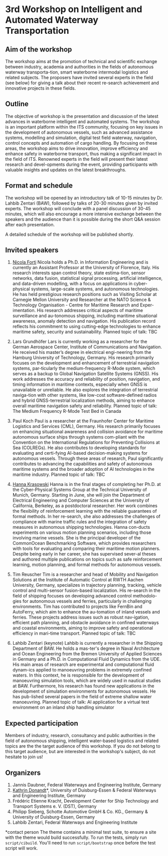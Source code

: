 # 3rd Workshop on Intelligent and Automated Waterway Transportation

## Aim of the workshop

The workshop aims at the promotion of technical and scientific exchange between industry, academia and authorities in the fields of autonomous waterway transporta-tion, smart waterborne intermodal logistics and related subjects. The proposers have invited several experts in the field (see below) for giving a talk about their recent re-search achievement and innovative projects in these fields. 	

## Outline

The objective of workshop is the presentation and discussion of the latest advances in waterborne intelligent and automated systems. The workshop is an important platform within the ITS community, focusing on key issues in the development of autonomous vessels, such as advanced assistance systems, modelling and simulation, digital test field waterway, navigation, control concepts and automation of cargo handling. By focusing on these areas, the workshop aims to drive innovation, improve efficiency and enhance safety in waterborne transport, thus making a significant impact in the field of ITS. Renowned experts in the field will present their latest research and devel-opments during the event, providing participants with valuable insights and updates on the latest breakthroughs.

## Format and schedule

The workshop will be opened by an introductory talk of 10-15 minutes by Dr. Lahbib Zentari (BAW), followed by talks of 20-30 minutes given by invited experts. The workshop will conclude with a panel discussion of 30-45 minutes, which will also encourage a more intensive exchange between the speakers and the audience than it is possible during the short Q&A session after each presentation. 

A detailed schedule of the workshop will be published shortly. 

## Invited speakers

1.	[Nicola Forti](https://nicolaforti.com/)
Nicola holds a Ph.D. in Information Engineering and is currently an Assistant Professor at the University of Florence, Italy. His research interests span control theory, state estima-tion, sensor networks, data fusion, statistical signal processing, artificial intelligence, and data-driven modelling, with a focus on applications in cyber-physical systems, large-scale systems, and autonomous technologies. He has held prestigious research positions such as Visiting Scholar at Carnegie Mellon University and Researcher at the NATO Science & Technology Organisation - Centre for Maritime Research and Exper-imentation. His research addresses critical aspects of maritime surveillance and au-tonomous shipping, including maritime situational awareness, anomaly detection and navigation. His publication record reflects his commitment to using cutting-edge technologies to enhance maritime safety, security and sustainability. 
Planned topic of talk: TBC

2. Lars Grundhöfer
Lars is currently working as a researcher for the German Aerospace Center, Institute of Communications and Navigation. He received his master’s degree in electrical engi-neering from the Hamburg University of Technology, Germany. His research primarily focuses on the development and enhancement of terrestrial navigation systems, par-ticularly the medium-frequency R-Mode system, which serves as a backup to Global Navigation Satellite Systems (GNSS). His work addresses the accuracy and reliability of position, navigation, and timing information in maritime contexts, especially when GNSS is unavailable or unreliable. He also explores the integration of terrestrial naviga-tion with other systems, like low-cost software-defined radios and hybrid GNSS-terrestrial localization methods, aiming to enhance overall maritime navigation safety and reliability.
Planned topic of talk: The Medium Frequency R-Mode Test Bed in Canada

3. Paul Koch
Paul is a researcher at the Fraunhofer Center for Maritime Logistics and Services (CML), Germany.  His research primarily focuses on enhancing situational awareness and collision avoidance for maritime autonomous surface ships through systems com-pliant with the Convention on the International Regulations for Preventing Collisions at Sea (COLREGs). He also contributes to developing standards for evaluating and certi-fying AI-based decision-making systems for autonomous vessels. Through these areas of research, Paul significantly contributes to advancing the capabilities and safety of autonomous maritime systems and the broader adoption of AI technologies in the maritime industry.
Planned topic of talk: TBC

4.	[Hanna Krasowski](https://hanna.krasowski.io/)
Hanna is in the final stages of completing her Ph.D. at the Cyber-Physical Systems Group at the Technical University of Munich, Germany. Starting in June, she will join the Department of Electrical Engineering and Computer Sciences at the University of California, Berkeley, as a postdoctoral researcher. Her work combines the flexibility of reinforcement learning with the reliable guarantees of formal methods. In her re-search, she also addresses the challenges of compliance with marine traffic rules and the integration of safety measures in autonomous shipping technologies. Hanna con-ducts experiments on various motion planning scenarios, including those involving marine vessels. She is the principal developer of the CommonOcean Benchmarking Software, which provides researchers with tools for evaluating and comparing their maritime motion planners. Despite being early in her career, she has supervised sever-al theses and authored multiple publications on topics such as safe reinforcement learning, motion planning, and formal methods for autonomous vessels. 

5. Tim Reuscher
Tim is a researcher and head of Mobility and Navigation Solutions at the Institute of Automatic Control at RWTH Aachen University, Germany, specializes in trajectory planning, tracking, vehicle control and multi-sensor fusion-based localization. His re-search in the field of shipping focuses on developing advanced control methodolo-gies for autonomous vessels and ferries, particularly in challenging environments. Tim has contributed to projects like FernBin and AutoFerry, which aim to enhance the au-tomation of inland vessels and ferries. These projects address issues such as robust nav-igation, efficient path planning, and obstacle avoidance in confined waterways and coastal environments, aiming to improve safety and operational efficiency in mari-time transport. 
Planned topic of talk: TBC

6.	Lahbib Zentari (keynote)
Lahbib is currently a researcher in the Shipping Department of BAW. He holds a mas-ter's degree in Naval Architecture and Ocean Engineering from the Bremen University of Applied Sciences in Germany and a Ph.D. in Computational Fluid Dynamics from the UDE. His main areas of research are experimental and computational fluid dynam-ics applied to manoeuvring problems in extremely confined waters. In this context, he is responsible for the development of manoeuvring simulation tools, which are widely used in nautical studies at BAW. Furthermore, his research has found new applications in the development of simulation environments for autonomous vessels. He has pub-lished several papers in the field of extreme shallow water manoeuvring.
Planned topic of talk: AI application for a virtual test environment on an inland ship handling simulator


## Expected participation

Members of industry, research, consultancy and public authorities in the field of autonomous shipping, intelligent water-based logistics and related topics are the the target audience of this workshop. If you do not belong to this target audience, but are interested in the workshop's subject, do not hesitate to join us!

## Organizers

1.	Jannis Daubner, Federal Waterways and Engineering Institute, Germany
2.	[Kathrin Donandt](mailto:kathrin.donandt@web.de?subject=IEEEITSCWorkshop)*, University of Duisburg-Essen & Federal Waterways and Engineering Institute, Germany
3.	Frédéric Etienne Kracht, Development Center for Ship Technology and Transport Systems e. V. (DST), Germany
4.	Philipp Sieberg, Schotte Automotive GmbH & Co. KG., Germany & University of Duisburg-Essen, Germany
5.	Lahbib Zentari, Federal Waterways and Engineering Institute 

*contact person
The theme contains a minimal test suite, to ensure a site with the theme would build successfully. To run the tests, simply run `script/cibuild`. You'll need to run `script/bootstrap` once before the test script will work.
